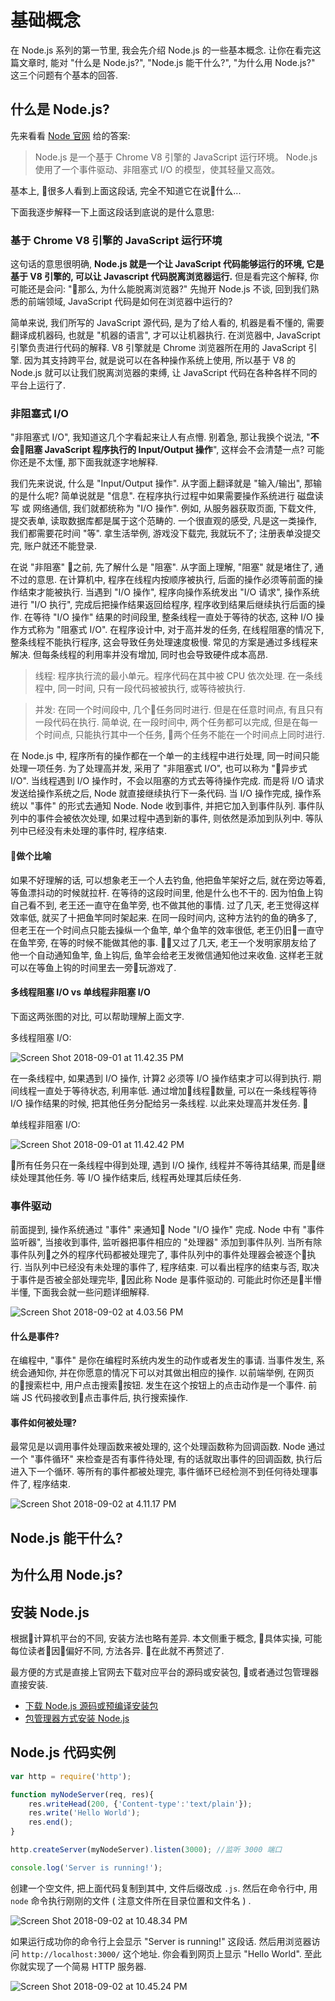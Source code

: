 # 基础概念

在 Node.js 系列的第一节里, 我会先介绍 Node.js 的一些基本概念. 让你在看完这篇文章时, 能对 "什么是 Node.js?", "Node.js 能干什么?", "为什么用 Node.js?" 这三个问题有个基本的回答.

## 什么是 Node.js?

先来看看 [Node 官网](http://nodejs.cn/) 给的答案:

> Node.js 是一个基于 Chrome V8 引擎的 JavaScript 运行环境。
> Node.js 使用了一个事件驱动、非阻塞式 I/O 的模型，使其轻量又高效。 

基本上, 很多人看到上面这段话, 完全不知道它在说什么...

下面我逐步解释一下上面这段话到底说的是什么意思:

### 基于 Chrome V8 引擎的 JavaScript 运行环境

这句话的意思很明确, **Node.js 就是一个让 JavaScript 代码能够运行的环境, 它是基于 V8 引擎的, 可以让 Javascript 代码脱离浏览器运行.** 但是看完这个解释, 你可能还是会问: "那么, 为什么能脱离浏览器?" 先抛开 Node.js 不谈, 回到我们熟悉的前端领域, JavaScript 代码是如何在浏览器中运行的?  

简单来说, 我们所写的 JavaScript 源代码, 是为了给人看的, 机器是看不懂的, 需要翻译成机器码, 也就是 "机器的语言", 才可以让机器执行.  在浏览器中, JavaScript 引擎负责进行代码的解释.  V8 引擎就是 Chrome 浏览器所在用的 JavaScript 引擎.  因为其支持跨平台, 就是说可以在各种操作系统上使用, 所以基于 V8 的 Node.js 就可以让我们脱离浏览器的束缚, 让 JavaScript 代码在各种各样不同的平台上运行了.

### 非阻塞式 I/O

"非阻塞式 I/O", 我知道这几个字看起来让人有点懵.  别着急, 那让我换个说法, "**不会阻塞 JavaScript 程序执行的 Input/Output 操作**", 这样会不会清楚一点? 可能你还是不太懂, 那下面我就逐字地解释.

我们先来说说, 什么是 "Input/Output 操作".   从字面上翻译就是 "输入/输出", 那输的是什么呢?  简单说就是 "信息".  在程序执行过程中如果需要操作系统进行 磁盘读写 或 网络通信, 我们就都统称为 "I/O 操作".  例如, 从服务器获取页面, 下载文件, 提交表单, 读取数据库都是属于这个范畴的.  一个很直观的感受, 凡是这一类操作, 我们都需要花时间 "等".  拿生活举例, 游戏没下载完, 我就玩不了; 注册表单没提交完, 账户就还不能登录. 

在说 "非阻塞" 之前, 先了解什么是 "阻塞".  从字面上理解, "阻塞" 就是堵住了, 通不过的意思.  在计算机中, 程序在线程内按顺序被执行, 后面的操作必须等前面的操作结束才能被执行.  当遇到 "I/O 操作", 程序向操作系统发出 "I/O 请求", 操作系统进行 "I/O 执行", 完成后把操作结果返回给程序, 程序收到结果后继续执行后面的操作.  在等待 "I/O 操作" 结果的时间段里, 整条线程一直处于等待的状态, 这种 I/O 操作方式称为 "阻塞式 I/O".  在程序设计中, 对于高并发的任务, 在线程阻塞的情况下, 整条线程不能执行程序, 这会导致任务处理速度极慢.  常见的方案是通过多线程来解决. 但每条线程的利用率并没有增加, 同时也会导致硬件成本高昂.  

> 线程: 程序执行流的最小单元。程序代码在其中被 CPU 依次处理.  在一条线程中, 同一时间, 只有一段代码被被执行, 或等待被执行.

> 并发: 在同一个时间段中, 几个任务同时进行.  但是在任意时间点, 有且只有一段代码在执行.  简单说, 在一段时间中, 两个任务都可以完成, 但是在每一个时间点, 只能执行其中一个任务, 两个任务不能在一个时间点上同时进行.  

在 Node.js 中, 程序所有的操作都在一个单一的主线程中进行处理, 同一时间只能处理一项任务.  为了处理高并发, 采用了 "非阻塞式 I/O", 也可以称为 "异步式 I/O".  当线程遇到 I/O 操作时，不会以阻塞的方式去等待操作完成.  而是将 I/O 请求发送给操作系统之后, Node 就直接继续执行下一条代码.  当 I/O 操作完成, 操作系统以 "事件" 的形式去通知 Node.  Node 收到事件, 并把它加入到事件队列.  事件队列中的事件会被依次处理, 如果过程中遇到新的事件, 则依然是添加到队列中.  等队列中已经没有未处理的事件时, 程序结束.

#### 做个比喻

如果不好理解的话, 可以想象老王一个人去钓鱼, 他把鱼竿架好之后, 就在旁边等着, 等鱼漂抖动的时候就拉杆.  在等待的这段时间里, 他是什么也不干的. 因为怕鱼上钩自己看不到, 老王还一直守在鱼竿旁, 也不做其他的事情.  过了几天, 老王觉得这样效率低, 就买了十把鱼竿同时架起来.  在同一段时间内, 这种方法钓的鱼的确多了, 但老王在一个时间点只能去操纵一个鱼竿, 单个鱼竿的效率很低, 老王仍旧一直守在鱼竿旁, 在等的时候不能做其他的事.  又过了几天, 老王一个发明家朋友给了他一个自动通知鱼竿, 鱼上钩后, 鱼竿会给老王发微信通知他过来收鱼.  这样老王就可以在等鱼上钩的时间里去一旁玩游戏了.

#### 多线程阻塞 I/O vs 单线程非阻塞 I/O 

下面这两张图的对比, 可以帮助理解上面文字.

多线程阻塞 I/O:

![Screen Shot 2018-09-01 at 11.42.35 PM](https://i.imgur.com/xRtr4On.png)

在一条线程中, 如果遇到 I/O 操作, 计算2 必须等 I/O 操作结束才可以得到执行.  期间线程一直处于等待状态, 利用率低.  通过增加线程数量, 可以在一条线程等待 I/O 操作结果的时候, 把其他任务分配给另一条线程.  以此来处理高并发任务. 

单线程非阻塞 I/O:

![Screen Shot 2018-09-01 at 11.42.42 PM](https://i.imgur.com/mnWUOay.png)

所有任务只在一条线程中得到处理, 遇到 I/O 操作, 线程并不等待其结果, 而是继续处理其他任务.  等 I/O 操作结束后, 线程再处理其后续任务.

### 事件驱动

前面提到, 操作系统通过 "事件" 来通知 Node "I/O 操作" 完成.  Node 中有 "事件监听器", 当接收到事件, 监听器把事件相应的 "处理器" 添加到事件队列.  当所有除事件队列之外的程序代码都被处理完了, 事件队列中的事件处理器会被逐个执行.  当队列中已经没有未处理的事件了, 程序结束.  可以看出程序的结束与否, 取决于事件是否被全部处理完毕, 因此称 Node 是事件驱动的.  可能此时你还是半懵半懂, 下面我会就一些问题详细解释.

![Screen Shot 2018-09-02 at 4.03.56 PM](https://i.imgur.com/x4zFCKk.png)

#### 什么是事件?

在编程中, "事件" 是你在编程时系统内发生的动作或者发生的事请. 当事件发生, 系统会通知你, 并在你愿意的情况下可以对其做出相应的操作.  以前端举例, 在网页的搜索栏中, 用户点击搜索按钮.  发生在这个按钮上的点击动作是一个事件.  前端 JS 代码接收到点击事件后, 执行搜索操作.  

#### 事件如何被处理?

最常见是以调用事件处理函数来被处理的, 这个处理函数称为回调函数.  Node 通过一个 "事件循环" 来检查是否有事件待处理, 有的话就取出事件的回调函数, 执行后进入下一个循环.  等所有的事件都被处理完, 事件循环已经检测不到任何待处理事件了, 程序结束.  

![Screen Shot 2018-09-02 at 4.11.17 PM](https://i.imgur.com/FxGupL3.png)

## Node.js 能干什么?



## 为什么用 Node.js?



## 安装 Node.js

根据计算机平台的不同, 安装方法也略有差异.  本文侧重于概念, 具体实操, 可能每位读者因偏好不同, 方法各异.  在此就不再赘述了.

最方便的方式是直接上官网去下载对应平台的源码或安装包, 或者通过包管理器直接安装.

* [下载 Node.js 源码或预编译安装包](https://nodejs.org/zh-cn/download/)
* [包管理器方式安装 Node.js](https://nodejs.org/zh-cn/download/package-manager/)

## Node.js 代码实例

``` js
var http = require('http');

function myNodeServer(req, res){
    res.writeHead(200, {'Content-type':'text/plain'});
    res.write('Hello World'); 
    res.end();
}

http.createServer(myNodeServer).listen(3000); //监听 3000 端口

console.log('Server is running!'); 
```

创建一个空文件, 把上面代码复制到其中, 文件后缀改成 `.js`.  然后在命令行中, 用 `node` 命令执行刚刚的文件 ( 注意文件所在目录位置和文件名 ) .

![Screen Shot 2018-09-02 at 10.48.34 PM](https://i.imgur.com/ra39I8F.png)


如果运行成功你的命令行上会显示 "Server is running!" 这段话.  然后用浏览器访问 `http://localhost:3000/` 这个地址.  你会看到网页上显示 "Hello World".  至此你就实现了一个简易 HTTP 服务器.

![Screen Shot 2018-09-02 at 10.45.24 PM](https://i.imgur.com/I8L6OYq.png)